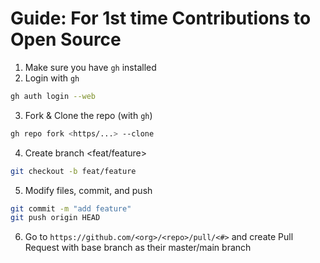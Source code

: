 # Guide: For 1st time Contributions to Open Source

1. Make sure you have `gh` installed
2. Login with `gh`
  ```bash
  gh auth login --web
  ```
3. Fork & Clone the repo  (with `gh`)
  ```bash
  gh repo fork <https/...> --clone
  ```
4. Create branch <feat/feature>
  ```bash
  git checkout -b feat/feature
  ```
5. Modify files, commit, and push
  ```bash
  git commit -m "add feature"
  git push origin HEAD
  ```
6. Go to `https://github.com/<org>/<repo>/pull/<#>` and create Pull Request
  with base branch as their master/main branch
